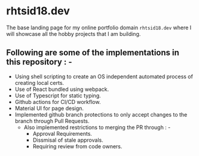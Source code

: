 # rhtsid18.dev
The base landing page for my online portfolio domain `rhtsid18.dev` where I will showcase all the hobby projects that I am building.

## Following are some of the implementations in this repository : -
- Using shell scripting to create an OS independent automated process of creating local certs.
- Use of React bundled using webpack.
- Use of Typescript for static typing.
- Github actions for CI/CD workflow.
- Material UI for page design.
- Implemented github branch protections to only accept changes to the branch through Pull Requests.
	- Also implemented restrictions to merging the PR through : -
		- Approval Requirements.
		- Dissmisal of stale approvals.
		- Requiring review from code owners.

